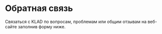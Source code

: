 # Обратная связь

Связаться с KLAD по вопросам, проблемам или общим отзывам на веб-сайте заполнив форму ниже.
